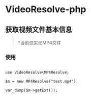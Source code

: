 # VideoResolve-php
## 获取视频文件基本信息
> *当前仅实现MP4文件 

### 使用
```

use VideoResolve\MP4Resolve;

$m = new MP4Resolve("test.mp4");

var_dump($m->getExt());

```